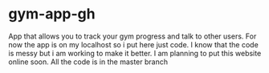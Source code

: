 # gym-app-gh
App that allows you to track your gym progress and talk to other users.
For now the app is on my localhost so i put here just code.
I know that the code is messy but i am working to make it better.
I am planning to put this website online soon.
All the code is in the master branch
